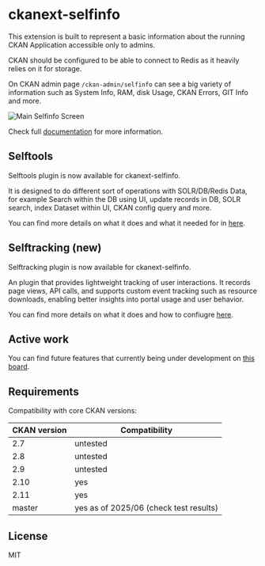 # ckanext-selfinfo

This extension is built to represent a basic information about the running CKAN Application accessible only to admins.

CKAN should be configured to be able to connect to Redis as it heavily relies on it for storage.

On CKAN admin page `/ckan-admin/selfinfo` can see a big variety of information such as System Info, RAM, disk Usage, CKAN Errors, GIT Info and more.

![Main Selfinfo Screen](docs/assets/main_screen.png)

Check full [documentation](https://datashades.github.io/ckanext-selfinfo/) for more information.

## Selftools

Selftools plugin is now available for ckanext-selfinfo.

It is designed to do different sort of operations with SOLR/DB/Redis Data, for example Search within the DB using UI, update records in DB, SOLR search, index Dataset within UI, CKAN config query and more.

You can find more details on what it does and what it needed for in [here](https://datashades.github.io/ckanext-selfinfo/selftools/overview/).

## Selftracking (new)

Selftracking plugin is now available for ckanext-selfinfo.

An plugin that provides lightweight tracking of user interactions. It records page views, API calls, and supports custom event tracking such as resource downloads, enabling better insights into portal usage and user behavior.

You can find more details on what it does and how to confiugre [here](https://datashades.github.io/ckanext-selfinfo/selftracking/overview/).

## Active work

You can find future features that currently being under development on [this board](https://github.com/orgs/DataShades/projects/1/views/1).

## Requirements

Compatibility with core CKAN versions:

  | CKAN version | Compatibility                           |
  |--------------|-----------------------------------------|
  | 2.7          | untested                                |
  | 2.8          | untested                                |
  | 2.9          | untested                                |
  | 2.10         | yes                                     |
  | 2.11         | yes                                     |
  | master       | yes as of 2025/06 (check test results)  |


## License

MIT
